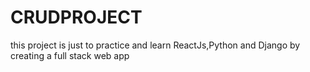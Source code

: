 # CRUDPROJECT
this project is just to practice and learn ReactJs,Python and Django by creating a full stack web app

